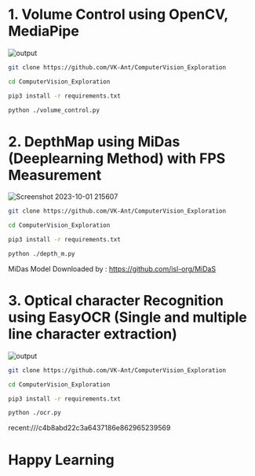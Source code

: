 # 1. Volume Control using OpenCV, MediaPipe

![output](https://github.com/VK-Ant/ComputerVision_Exploration/assets/75832198/0656d13e-598f-4fa0-81cf-7954d107004e)

```bash
git clone https://github.com/VK-Ant/ComputerVision_Exploration

cd ComputerVision_Exploration

pip3 install -r requirements.txt

python ./volume_control.py

```

# 2. DepthMap using MiDas (Deeplearning Method) with FPS Measurement 

![Screenshot 2023-10-01 215607](https://github.com/VK-Ant/ComputerVision_Exploration/assets/75832198/a029652f-a68d-4042-a51e-8a9b62353a63)

```bash
git clone https://github.com/VK-Ant/ComputerVision_Exploration

cd ComputerVision_Exploration

pip3 install -r requirements.txt

python ./depth_m.py

```
MiDas Model Downloaded by : https://github.com/isl-org/MiDaS

# 3. Optical character Recognition using EasyOCR (Single and multiple line character extraction)

![output](https://github.com/VK-Ant/ComputerVision_Exploration/assets/75832198/0656d13e-598f-4fa0-81cf-7954d107004e)

```bash
git clone https://github.com/VK-Ant/ComputerVision_Exploration

cd ComputerVision_Exploration

pip3 install -r requirements.txt

python ./ocr.py

```
recent:///c4b8abd22c3a6437186e862965239569


# **Happy Learning**

